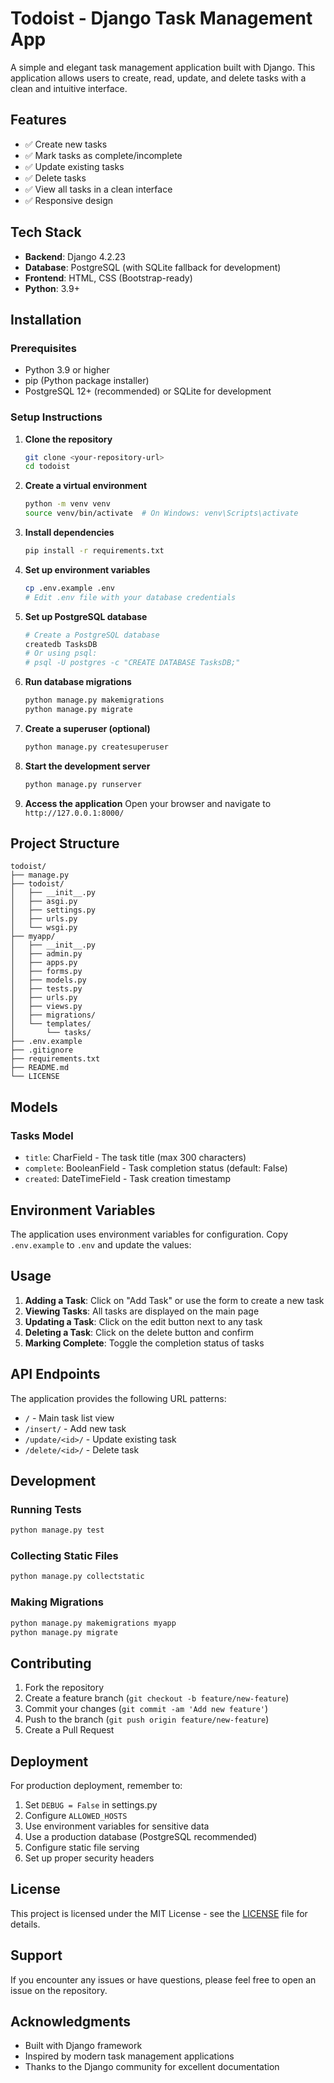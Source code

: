 # Todoist - Django Task Management App

A simple and elegant task management application built with Django. This application allows users to create, read, update, and delete tasks with a clean and intuitive interface.

## Features

- ✅ Create new tasks
- ✅ Mark tasks as complete/incomplete
- ✅ Update existing tasks
- ✅ Delete tasks
- ✅ View all tasks in a clean interface
- ✅ Responsive design

## Tech Stack

- **Backend**: Django 4.2.23
- **Database**: PostgreSQL (with SQLite fallback for development)
- **Frontend**: HTML, CSS (Bootstrap-ready)
- **Python**: 3.9+

## Installation

### Prerequisites

- Python 3.9 or higher
- pip (Python package installer)
- PostgreSQL 12+ (recommended) or SQLite for development

### Setup Instructions

1. **Clone the repository**
   ```bash
   git clone <your-repository-url>
   cd todoist
   ```

2. **Create a virtual environment**
   ```bash
   python -m venv venv
   source venv/bin/activate  # On Windows: venv\Scripts\activate
   ```

3. **Install dependencies**
   ```bash
   pip install -r requirements.txt
   ```

4. **Set up environment variables**
   ```bash
   cp .env.example .env
   # Edit .env file with your database credentials
   ```

5. **Set up PostgreSQL database**
   ```bash
   # Create a PostgreSQL database
   createdb TasksDB
   # Or using psql:
   # psql -U postgres -c "CREATE DATABASE TasksDB;"
   ```

6. **Run database migrations**
   ```bash
   python manage.py makemigrations
   python manage.py migrate
   ```

7. **Create a superuser (optional)**
   ```bash
   python manage.py createsuperuser
   ```

8. **Start the development server**
   ```bash
   python manage.py runserver
   ```

9. **Access the application**
   Open your browser and navigate to `http://127.0.0.1:8000/`

## Project Structure

```
todoist/
├── manage.py
├── todoist/
│   ├── __init__.py
│   ├── asgi.py
│   ├── settings.py
│   ├── urls.py
│   └── wsgi.py
├── myapp/
│   ├── __init__.py
│   ├── admin.py
│   ├── apps.py
│   ├── forms.py
│   ├── models.py
│   ├── tests.py
│   ├── urls.py
│   ├── views.py
│   ├── migrations/
│   └── templates/
│       └── tasks/
├── .env.example
├── .gitignore
├── requirements.txt
├── README.md
└── LICENSE
```

## Models

### Tasks Model

- `title`: CharField - The task title (max 300 characters)
- `complete`: BooleanField - Task completion status (default: False)
- `created`: DateTimeField - Task creation timestamp

## Environment Variables

The application uses environment variables for configuration. Copy `.env.example` to `.env` and update the values:

## Usage

1. **Adding a Task**: Click on "Add Task" or use the form to create a new task
2. **Viewing Tasks**: All tasks are displayed on the main page
3. **Updating a Task**: Click on the edit button next to any task
4. **Deleting a Task**: Click on the delete button and confirm
5. **Marking Complete**: Toggle the completion status of tasks

## API Endpoints

The application provides the following URL patterns:

- `/` - Main task list view
- `/insert/` - Add new task
- `/update/<id>/` - Update existing task
- `/delete/<id>/` - Delete task

## Development

### Running Tests

```bash
python manage.py test
```

### Collecting Static Files

```bash
python manage.py collectstatic
```

### Making Migrations

```bash
python manage.py makemigrations myapp
python manage.py migrate
```

## Contributing

1. Fork the repository
2. Create a feature branch (`git checkout -b feature/new-feature`)
3. Commit your changes (`git commit -am 'Add new feature'`)
4. Push to the branch (`git push origin feature/new-feature`)
5. Create a Pull Request

## Deployment

For production deployment, remember to:

1. Set `DEBUG = False` in settings.py
2. Configure `ALLOWED_HOSTS`
3. Use environment variables for sensitive data
4. Use a production database (PostgreSQL recommended)
5. Configure static file serving
6. Set up proper security headers

## License

This project is licensed under the MIT License - see the [LICENSE](LICENSE) file for details.

## Support

If you encounter any issues or have questions, please feel free to open an issue on the repository.

## Acknowledgments

- Built with Django framework
- Inspired by modern task management applications
- Thanks to the Django community for excellent documentation
